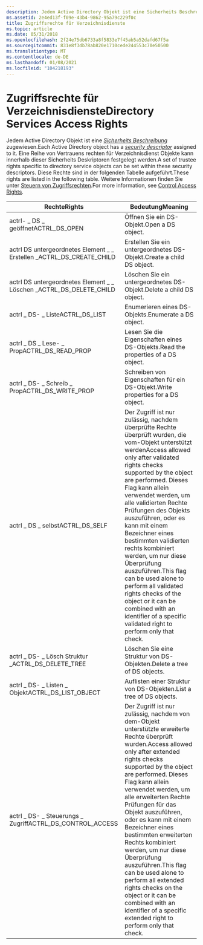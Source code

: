 ```yaml
---
description: Jedem Active Directory Objekt ist eine Sicherheits Beschreibung zugewiesen.
ms.assetid: 2e4ed13f-f09e-43b4-9862-95a79c229f0c
title: Zugriffsrechte für Verzeichnisdienste
ms.topic: article
ms.date: 05/31/2018
ms.openlocfilehash: 2f24e75db6733a8f5833e7f45ab5a52dafd67f5a
ms.sourcegitcommit: 831e8f3db78ab820e1710cede244553c70e50500
ms.translationtype: MT
ms.contentlocale: de-DE
ms.lasthandoff: 01/08/2021
ms.locfileid: "104218193"
---
```

# <a name="directory-services-access-rights"></a><span data-ttu-id="853c8-103">Zugriffsrechte für Verzeichnisdienste</span><span class="sxs-lookup"><span data-stu-id="853c8-103">Directory Services Access Rights</span></span>

<span data-ttu-id="853c8-104">Jedem Active Directory Objekt ist eine [*Sicherheits Beschreibung*](/windows/desktop/SecGloss/s-gly) zugewiesen.</span><span class="sxs-lookup"><span data-stu-id="853c8-104">Each Active Directory object has a [*security descriptor*](/windows/desktop/SecGloss/s-gly) assigned to it.</span></span> <span data-ttu-id="853c8-105">Eine Reihe von Vertrauens rechten für Verzeichnisdienst Objekte kann innerhalb dieser Sicherheits Deskriptoren festgelegt werden.</span><span class="sxs-lookup"><span data-stu-id="853c8-105">A set of trustee rights specific to directory service objects can be set within these security descriptors.</span></span> <span data-ttu-id="853c8-106">Diese Rechte sind in der folgenden Tabelle aufgeführt.</span><span class="sxs-lookup"><span data-stu-id="853c8-106">These rights are listed in the following table.</span></span> <span data-ttu-id="853c8-107">Weitere Informationen finden Sie unter [Steuern von Zugriffsrechten](/windows/desktop/AD/control-access-rights).</span><span class="sxs-lookup"><span data-stu-id="853c8-107">For more information, see [Control Access Rights](/windows/desktop/AD/control-access-rights).</span></span>



| <span data-ttu-id="853c8-108">Rechte</span><span class="sxs-lookup"><span data-stu-id="853c8-108">Rights</span></span>                                | <span data-ttu-id="853c8-109">Bedeutung</span><span class="sxs-lookup"><span data-stu-id="853c8-109">Meaning</span></span>                                                                                                                                                                                                                                                                                 |
|---------------------------------------|-----------------------------------------------------------------------------------------------------------------------------------------------------------------------------------------------------------------------------------------------------------------------------------------|
| <span data-ttu-id="853c8-110">actrl- \_ DS \_ geöffnet</span><span class="sxs-lookup"><span data-stu-id="853c8-110">ACTRL\_DS\_OPEN</span></span><br/>            | <span data-ttu-id="853c8-111">Öffnen Sie ein DS-Objekt.</span><span class="sxs-lookup"><span data-stu-id="853c8-111">Open a DS object.</span></span><br/>                                                                                                                                                                                                                                                            |
| <span data-ttu-id="853c8-112">actrl DS untergeordnetes Element \_ \_ Erstellen \_</span><span class="sxs-lookup"><span data-stu-id="853c8-112">ACTRL\_DS\_CREATE\_CHILD</span></span><br/>   | <span data-ttu-id="853c8-113">Erstellen Sie ein untergeordnetes DS-Objekt.</span><span class="sxs-lookup"><span data-stu-id="853c8-113">Create a child DS object.</span></span><br/>                                                                                                                                                                                                                                                    |
| <span data-ttu-id="853c8-114">actrl DS untergeordnetes Element \_ \_ Löschen \_</span><span class="sxs-lookup"><span data-stu-id="853c8-114">ACTRL\_DS\_DELETE\_CHILD</span></span><br/>   | <span data-ttu-id="853c8-115">Löschen Sie ein untergeordnetes DS-Objekt.</span><span class="sxs-lookup"><span data-stu-id="853c8-115">Delete a child DS object.</span></span><br/>                                                                                                                                                                                                                                                    |
| <span data-ttu-id="853c8-116">actrl \_ DS- \_ Liste</span><span class="sxs-lookup"><span data-stu-id="853c8-116">ACTRL\_DS\_LIST</span></span><br/>            | <span data-ttu-id="853c8-117">Enumerieren eines DS-Objekts.</span><span class="sxs-lookup"><span data-stu-id="853c8-117">Enumerate a DS object.</span></span><br/>                                                                                                                                                                                                                                                       |
| <span data-ttu-id="853c8-118">actrl \_ DS \_ Lese- \_ Prop</span><span class="sxs-lookup"><span data-stu-id="853c8-118">ACTRL\_DS\_READ\_PROP</span></span><br/>      | <span data-ttu-id="853c8-119">Lesen Sie die Eigenschaften eines DS-Objekts.</span><span class="sxs-lookup"><span data-stu-id="853c8-119">Read the properties of a DS object.</span></span><br/>                                                                                                                                                                                                                                          |
| <span data-ttu-id="853c8-120">actrl \_ DS- \_ Schreib \_ Prop</span><span class="sxs-lookup"><span data-stu-id="853c8-120">ACTRL\_DS\_WRITE\_PROP</span></span><br/>     | <span data-ttu-id="853c8-121">Schreiben von Eigenschaften für ein DS-Objekt.</span><span class="sxs-lookup"><span data-stu-id="853c8-121">Write properties for a DS object.</span></span><br/>                                                                                                                                                                                                                                            |
| <span data-ttu-id="853c8-122">actrl \_ DS \_ selbst</span><span class="sxs-lookup"><span data-stu-id="853c8-122">ACTRL\_DS\_SELF</span></span><br/>            | <span data-ttu-id="853c8-123">Der Zugriff ist nur zulässig, nachdem überprüfte Rechte überprüft wurden, die vom-Objekt unterstützt werden</span><span class="sxs-lookup"><span data-stu-id="853c8-123">Access allowed only after validated rights checks supported by the object are performed.</span></span> <span data-ttu-id="853c8-124">Dieses Flag kann allein verwendet werden, um alle validierten Rechte Prüfungen des Objekts auszuführen, oder es kann mit einem Bezeichner eines bestimmten validierten rechts kombiniert werden, um nur diese Überprüfung auszuführen.</span><span class="sxs-lookup"><span data-stu-id="853c8-124">This flag can be used alone to perform all validated rights checks of the object or it can be combined with an identifier of a specific validated right to perform only that check.</span></span><br/> |
| <span data-ttu-id="853c8-125">actrl \_ DS- \_ Lösch Struktur \_</span><span class="sxs-lookup"><span data-stu-id="853c8-125">ACTRL\_DS\_DELETE\_TREE</span></span><br/>    | <span data-ttu-id="853c8-126">Löschen Sie eine Struktur von DS-Objekten.</span><span class="sxs-lookup"><span data-stu-id="853c8-126">Delete a tree of DS objects.</span></span><br/>                                                                                                                                                                                                                                                 |
| <span data-ttu-id="853c8-127">actrl \_ DS- \_ Listen \_ Objekt</span><span class="sxs-lookup"><span data-stu-id="853c8-127">ACTRL\_DS\_LIST\_OBJECT</span></span><br/>    | <span data-ttu-id="853c8-128">Auflisten einer Struktur von DS-Objekten.</span><span class="sxs-lookup"><span data-stu-id="853c8-128">List a tree of DS objects.</span></span><br/>                                                                                                                                                                                                                                                   |
| <span data-ttu-id="853c8-129">actrl \_ DS- \_ Steuerungs \_ Zugriff</span><span class="sxs-lookup"><span data-stu-id="853c8-129">ACTRL\_DS\_CONTROL\_ACCESS</span></span><br/> | <span data-ttu-id="853c8-130">Der Zugriff ist nur zulässig, nachdem von dem-Objekt unterstützte erweiterte Rechte überprüft wurden.</span><span class="sxs-lookup"><span data-stu-id="853c8-130">Access allowed only after extended rights checks supported by the object are performed.</span></span> <span data-ttu-id="853c8-131">Dieses Flag kann allein verwendet werden, um alle erweiterten Rechte Prüfungen für das Objekt auszuführen, oder es kann mit einem Bezeichner eines bestimmten erweiterten Rechts kombiniert werden, um nur diese Überprüfung auszuführen.</span><span class="sxs-lookup"><span data-stu-id="853c8-131">This flag can be used alone to perform all extended rights checks on the object or it can be combined with an identifier of a specific extended right to perform only that check.</span></span><br/>    |



 

 

